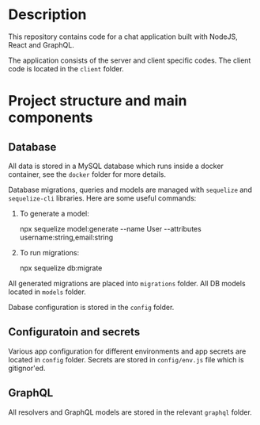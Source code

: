 # Description

This repository contains code for a chat application built
with NodeJS, React and GraphQL.

The application consists of the server and client specific codes. The client code
is located in the `client` folder.

# Project structure and main components

## Database

All data is stored in a MySQL database which runs inside a docker container, see the `docker` folder for more details.

Database migrations, queries and models are managed with `sequelize` and `sequelize-cli` libraries. Here are some useful commands:

1. To generate a model:

    npx sequelize model:generate --name User --attributes username:string,email:string

2. To run migrations:

    npx sequelize db:migrate

All generated migrations are placed into `migrations` folder. All DB models located in
`models` folder.

Dabase configuration is stored in the `config` folder.

## Configuratoin and secrets

Various app configuration for different environments and app secrets are located
in `config` folder. Secrets are stored in `config/env.js` file which is gitignor'ed.

## GraphQL

All resolvers and GraphQL models are stored in the relevant `graphql` folder.
